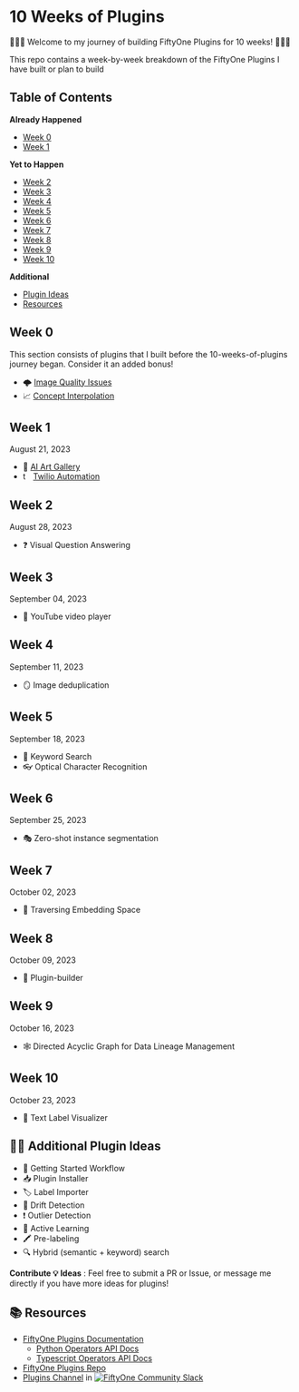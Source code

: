 # 10 Weeks of Plugins

🚀🚀🚀 Welcome to my journey of building FiftyOne Plugins for 10 weeks! 🚀🚀🚀

This repo contains a week-by-week breakdown of the FiftyOne Plugins I have built or plan to build

## Table of Contents

**Already Happened**
- [Week 0](#week-0)
- [Week 1](#week-1)

**Yet to Happen**
- [Week 2](#week-2)
- [Week 3](#week-3)
- [Week 4](#week-4)
- [Week 5](#week-5)
- [Week 6](#week-6)
- [Week 7](#week-7)
- [Week 8](#week-8)
- [Week 9](#week-9)
- [Week 10](#week-10)

**Additional**
- [Plugin Ideas](#-plugin-ideas)
- [Resources](#-resources)

## Week 0

This section consists of plugins that I built before the 10-weeks-of-plugins journey began. Consider it an added bonus!

- 🌩️ [Image Quality Issues](https://github.com/jacobmarks/image-quality-issues)
- 📈 [Concept Interpolation](https://github.com/jacobmarks/concept-interpolation)

## Week 1
August 21, 2023

- 🎨 [AI Art Gallery](https://github.com/jacobmarks/ai-art-gallery)
- <img src="https://gist.githubusercontent.com/jacobmarks/7f5cb43ede35691f11975ab22c03e7f1/raw/05d40289773629d465a4656db4e1d610971d2a0e/twilio_icon.svg" width="14" height="14" alt="twilio icon"> [Twilio Automation](https://github.com/jacobmarks/twilio-automation-plugin)

## Week 2
August 28, 2023
- ❓ Visual Question Answering

## Week 3
September 04, 2023
- 🎥 YouTube video player

## Week 4
September 11, 2023
- 🪞 Image deduplication

## Week 5
September 18, 2023
- 🔑 Keyword Search
- 👓 Optical Character Recognition

## Week 6
September 25, 2023
- 🎭 Zero-shot instance segmentation

## Week 7
October 02, 2023
-  🌌 Traversing Embedding Space

## Week 8
October 09, 2023
- 🔧 Plugin-builder

## Week 9
October 16, 2023
- 🕸️ Directed Acyclic Graph for Data Lineage Management
  
## Week 10
October 23, 2023
- 📝 Text Label Visualizer

  
## 🔌💡 Additional Plugin Ideas
- 🚀 Getting Started Workflow
- 📥 Plugin Installer
- 🏷️ Label Importer
- 🌊 Drift Detection
- ❗ Outlier Detection
- 🏃 Active Learning
- 🖍️ Pre-labeling
- 🔍 Hybrid (semantic + keyword) search


**Contribute 💡 Ideas** : Feel free to submit a PR or Issue, or message me directly if you have more ideas for plugins!

## 📚 Resources

- [FiftyOne Plugins Documentation](https://docs.voxel51.com/plugins/index.html)
  - [Python Operators API Docs](https://docs.voxel51.com/api/fiftyone.operators.types.html#module-fiftyone.operators.types)
  - [Typescript Operators API Docs](https://docs.voxel51.com/plugins/api/fiftyone.operators.html#fiftyone.operators)
- [FiftyOne Plugins Repo](https://github.com/voxel51/fiftyone-plugins)
- [Plugins Channel](https://fiftyone-users.slack.com/archives/plugins) in [![FiftyOne Community Slack](https://img.shields.io/badge/FiftyOne%20Community%20Slack-4A154B?logo=slack&logoColor=white)](https://slack.voxel51.com)
